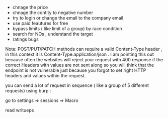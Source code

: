 -  chnage the price
- chnage the contity to negative number
- try to login or change the email to the company email
- use paid feautures for free
- bypass limits ( like limit of a group) by race condition
- search for NOs , understand the target 
- ratings bugs 



Note: POST/PUT/PATCH methods can require a valid Content-Type header , in this context it is Content-Type:application/json . I am pointing this out because often the websites will reject your request with 400 response if the correct Headers with values are not sent along so you will think that the endpoint is not vulnerable just because you forgot to set right HTTP headers and values within the request.

you can send a lot of request in sequence ( like a group of 5 different requests) using burp : 

go to settings => sessions => Macro

read writueps